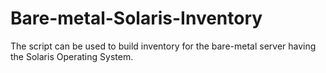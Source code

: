 # Bare-metal-Solaris-Inventory
The script can be used to build inventory for the bare-metal server having the Solaris Operating System.
